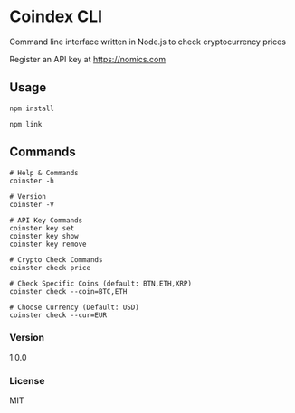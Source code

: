 # Coindex CLI

Command line interface written in Node.js to check cryptocurrency prices

Register an API key at https://nomics.com

## Usage

```
npm install

npm link
```

## Commands

```
# Help & Commands
coinster -h

# Version
coinster -V

# API Key Commands
coinster key set
coinster key show
coinster key remove

# Crypto Check Commands
coinster check price

# Check Specific Coins (default: BTN,ETH,XRP)
coinster check --coin=BTC,ETH

# Choose Currency (Default: USD)
coinster check --cur=EUR
```

### Version

1.0.0

### License

MIT
